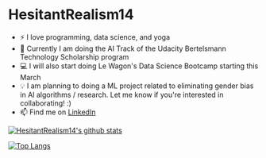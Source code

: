 # HesitantRealism14
* :zap: I love programming, data science, and yoga
* :tada: Currently I am doing the AI Track of the Udacity Bertelsmann Technology Scholarship program 
* :computer: I will also start doing Le Wagon's Data Science Bootcamp starting this March
* :bulb: I am planning to doing a ML project related to eliminating gender bias in AI algorithms / research. Let me know if you're interested in collaborating! :)
* 📫 Find me on [LinkedIn](https://www.linkedin.com/in/rachelliuuchicago/)

[![HesitantRealism14's github stats](https://github-readme-stats.vercel.app/api?username=HesitantRealism14&count_private=true&show_icons=true&theme=radical&hide_rank=false)](https://github.com/HesitantRealism14/github-readme-stats)

[![Top Langs](https://github-readme-stats.vercel.app/api/top-langs/?username=HesitantRealism14)](https://github.com/HesitantRealism14/github-readme-stats)
  
